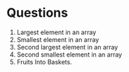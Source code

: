 # Questions

1. Largest element in an array
2. Smallest element in an array
3. Second largest element in an array
4. Second smallest element in an array
5. Fruits Into Baskets.
